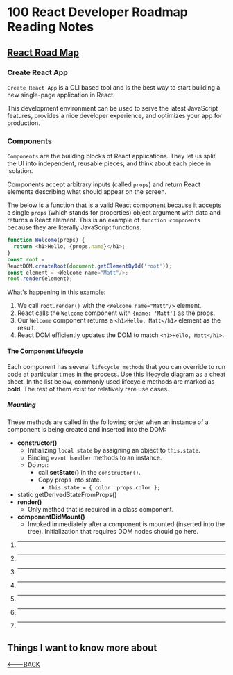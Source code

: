 # 100 React Developer Roadmap Reading Notes

## [React Road Map](https://roadmap.sh/react/)

### Create React App

`Create React App` is a CLI based tool and is the best way to start building a new single-page application in React.

This development environment can be used to serve the latest JavaScript features, provides a nice developer experience, and optimizes your app for production.

### Components

`Components` are the building blocks of React applications. They let us split the UI into independent, reusable pieces, and think about each piece in isolation.

Components accept arbitrary inputs (called `props`) and return React elements describing what should appear on the screen.

The below is a function that is a valid React component because it accepts a single `props` (which stands for properties) object argument with data and returns a React element. This is an example of `function components` because they are literally JavaScript functions.

```javascript
function Welcome(props) {
  return <h1>Hello, {props.name}</h1>;
}
const root = 
ReactDOM.createRoot(document.getElementById('root'));
const element = <Welcome name="Matt"/>;
root.render(element);
```

What's happening in this example:

1. We call `root.render()` with the `<Welcome name="Matt"/>` element.
2. React calls the `Welcome` component with `{name: 'Matt'}` as the props.
3. Our `Welcome` component returns a `<h1>Hello, Matt</h1>` element as the result.
4. React DOM efficiently updates the DOM to match `<h1>Hello, Matt</h1>`.

#### The Component Lifecycle

Each component has several `lifecycle methods` that you can override to run code at particular times in the process. Use this [lifecycle diagram](https://projects.wojtekmaj.pl/react-lifecycle-methods-diagram/) as a cheat sheet. In the list below, commonly used lifecycle methods are marked as **bold**. The rest of them exist for relatively rare use cases.

##### Mounting

These methods are called in the following order when an instance of a component is being created and inserted into the DOM:

- **constructor()**
  - Initializing `local state` by assigning an object to `this.state`.
  - Binding `event handler` methods to an instance.
  - Do *not*:
    - call **setState()** in the `constructor()`.
    - Copy props into state.
      - `this.state = { color: props.color };`
- static getDerivedStateFromProps()
- **render()**
  - Only method that is required in a class component.
- **componentDidMount()**
  - Invoked immediately after a component is mounted (inserted into the tree). Initialization that requires DOM nodes should go here.

1. ****
2. ****
3. ****
4. ****
5. ****
6. ****
7. ****

## Things I want to know more about

[<---BACK](README.md)
